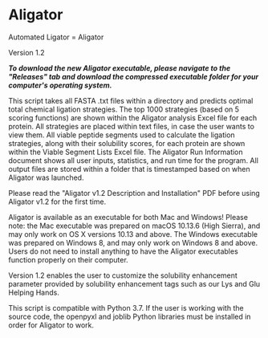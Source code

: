# Aligator
Automated Ligator = Aligator

Version 1.2

***To download the new Aligator executable, please navigate to the "Releases" tab and
download the compressed executable folder for your computer's operating system.***

This script takes all FASTA .txt files within a directory and predicts optimal total 
chemical ligation strategies. The top 1000 strategies (based on 5 scoring functions) are
shown within the Aligator analysis Excel file for each protein. All strategies are placed
within text files, in case the user wants to view them. All viable peptide segments
used to calculate the ligation strategies, along with their solubility scores, for
each protein are shown within the Viable Segment Lists Excel file. The Aligator Run
Information document shows all user inputs, statistics, and run time for the
program. All output files are stored within a folder that is timestamped based on when
Aligator was launched.

Please read the "Aligator v1.2 Description and Installation" PDF before using Aligator v1.2
for the first time.

Aligator is available as an executable for both Mac and Windows! Please note: 
the Mac executable was prepared on macOS 10.13.6 (High Sierra), and may only work on 
OS X versions 10.13 and above. The Windows executable was prepared on Windows 8, 
and may only work on Windows 8 and above. Users do not need to install anything to 
have the Aligator executables function properly on their computer.

Version 1.2 enables the user to customize the solubility enhancement parameter provided 
by solubility enhancement tags such as our Lys and Glu Helping Hands.

This script is compatible with Python 3.7. If the user is working with the source code, the 
openpyxl and joblib Python libraries must be installed in order for Aligator to work.
